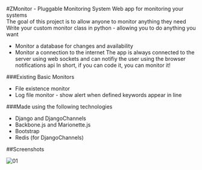 #ZMonitor - Pluggable Monitoring System 
Web app for monitoring your systems<br />
The goal of this project is to allow anyone to monitor anything they need<br />
Write your custom monitor class in python - allowing you to do anything you want<br />
- Monitor a database for changes and availability
- Monitor a connection to the internet
The app is always connected to the server using web sockets and can notifiy the user using the browser notifications api
In short, if you can code it, you can monitor it!<br />

###Existing Basic Monitors
- File existence monitor
- Log file monitor - show alert when defined keywords appear in line

###Made using the following technologies
- Django and DjangoChannels
- Backbone.js and Marionette.js
- Bootstrap
- Redis (for DjangoChannels)


##Screenshots

![01](https://cloud.githubusercontent.com/assets/1478966/20607739/6cb5cb62-b283-11e6-823c-4e12460b222a.png)
